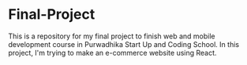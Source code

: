 # Final-Project
This is a repository for my final project to finish web and mobile development course in Purwadhika Start Up and Coding School. In this project, I'm trying to make an e-commerce website using React.

